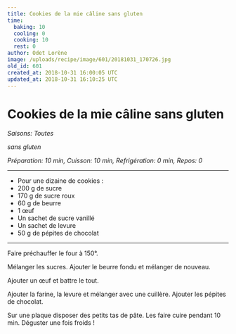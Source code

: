 ```yaml
---
title: Cookies de la mie câline sans gluten
time:
  baking: 10
  cooling: 0
  cooking: 10
  rest: 0
author: Odet Lorène
image: /uploads/recipe/image/601/20181031_170726.jpg
old_id: 601
created_at: 2018-10-31 16:00:05 UTC
updated_at: 2018-10-31 16:10:25 UTC
---
```


# Cookies de la mie câline sans gluten

_Saisons: Toutes_

_sans gluten_

_Préparation: 10 min, Cuisson: 10 min, Refrigération: 0 min, Repos: 0_

---

- Pour une dizaine de cookies :
- 200 g de sucre
- 170 g de sucre roux
- 60 g de beurre
- 1 œuf
- Un sachet de sucre vanillé
- Un sachet de levure
- 50 g de pépites de chocolat

---

Faire préchauffer le four à 150°.

Mélanger les sucres. Ajouter le beurre fondu et mélanger de nouveau.

Ajouter un œuf et battre le tout.

Ajouter la farine, la levure et mélanger avec une cuillère. Ajouter les pépites de chocolat.

Sur une plaque disposer des petits tas de pâte. Les faire cuire pendant 10 min. Déguster une fois froids !
